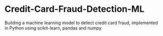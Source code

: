 # Credit-Card-Fraud-Detection-ML
Building a machine learning model to detect credit card fraud, implemented in Python using scikit-learn, pandas and numpy.
